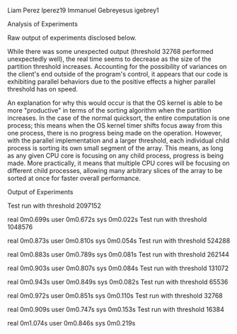 Liam Perez lperez19
Immanuel Gebreyesus igebrey1

Analysis of Experiments

Raw output of experiments disclosed below.

While there was some unexpected output (threshold 32768 performed unexpectedly well),
the real time seems to decrease as the size of the partition threshold increases. 
Accounting for the possibility of variances on the client's end outside of the program's control,
it appears that our code is exhibiting parallel behaviors due to the positive effects
a higher parallel threshold has on speed.

An explanation for why this would occur is that the OS kernel is able to be more "productive"
in terms of the sorting algorithm when the partition increases. In the case of the normal quicksort,
the entire computation is one process; this means when the OS kernel timer shifts focus away from this one 
process, there is no progress being made on the operation. However, with the parallel implementation 
and a larger threshold, each individual child process is sorting its own small segment of the array. 
This means, as long as any given CPU core is focusing on any child process, progress is being made.
More practically, it means that multiple CPU cores will be focusing on different child processes, 
allowing many arbitrary slices of the array to be sorted at once for faster overall performance.

Output of Experiments

Test run with threshold 2097152

real    0m0.699s
user    0m0.672s
sys     0m0.022s
Test run with threshold 1048576

real    0m0.873s
user    0m0.810s
sys     0m0.054s
Test run with threshold 524288

real    0m0.883s
user    0m0.789s
sys     0m0.081s
Test run with threshold 262144

real    0m0.903s
user    0m0.807s
sys     0m0.084s
Test run with threshold 131072

real    0m0.943s
user    0m0.849s
sys     0m0.082s
Test run with threshold 65536

real    0m0.972s
user    0m0.851s
sys     0m0.110s
Test run with threshold 32768

real    0m0.909s
user    0m0.747s
sys     0m0.153s
Test run with threshold 16384

real    0m1.074s
user    0m0.846s
sys     0m0.219s